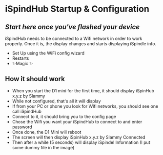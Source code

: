 # iSpindHub Startup & Configuration
## _Start here once you've flashed your device_

iSpindHub needs to be connected to a Wifi network in order to work properly.
Once it is, the display changes and starts displaying iSpindle info.

- Set Up using the WiFi config wizard
- Restarts
- ✨Magic ✨

## How it should work

- When you start the D1 mini for the first time, it should display
iSpinHub x.y.z
by Slammy
- While not configured, that's all it will display
- If from your PC or phone you look for Wifi networks, you should see one call iSpindHub
- Connect to it, it should bring you to the config page
- Chose the Wifi you want your iSpindHub to connect to and enter password
- Once done, the D1 Mini will reboot
- The screen will then display
iSpinHub x.y.z
by Slammy
Connected
- Then after a while (5 seconds) will display iSpindel Information (I put some dummy file in the image)
